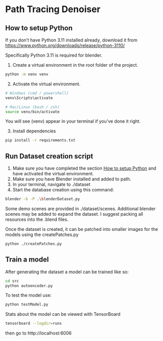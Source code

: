 # Path Tracing Denoiser

## How to setup Python
If you don't have Python 3.11 installed already, download it from https://www.python.org/downloads/release/python-3110/

Specifically Python 3.11 is required for blender.

1. Create a virtual environment in the root folder of the project.
```sh
python -m venv venv
```
2. Activate the virtual environment.
```sh
# Windows (cmd / powershell)
venv\Scripts\activate

# Mac/Linux (bash / zsh)
source venv/bin/activate
```
You will see (venv) appear in your terminal if you've done it right.

3. Install dependencies 
```sh
pip install -r requirements.txt
```

## Run Dataset creation script
1. Make sure you have completed the section [How to setup Python](#how-to-setup-python) and have activated the virtual environment.
2. Make sure you have Blender installed and added to path.
3. In your terminal, navigate to ./dataset
4. Start the database creation using this command:
```sh
blender -b -P .\blenderDataset.py
```
Some demo scenes are provided in ./dataset/scenes. Additional blender scenes may be added to expand the dataset. I suggest packing all resources into the .blend files.

Once the dataset is created, it can be patched into smaller images for the models using the createPatches.py
```sh
python ./createPatches.py
```

## Train a model
After generating the dataset a model can be trained like so:
```sh
cd src
python autoencoder.py
```
To test the model use:
```sh
python testModel.py
```
Stats about the model can be viewed with TensorBoard
```sh
tensorboard --logdir=runs
```
then go to http://localhost:6006